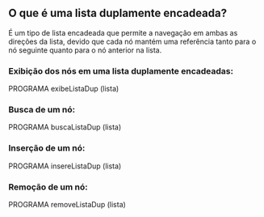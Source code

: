 ## O que é uma lista duplamente encadeada?
É um tipo de lista encadeada que permite a navegação em ambas as direções da lista, devido que cada nó mantém uma referência tanto para o nó seguinte quanto para o nó anterior na lista.

### Exibição dos nós em uma lista duplamente encadeadas:
PROGRAMA exibeListaDup (lista)
### Busca de um nó:
PROGRAMA buscaListaDup (lista)
### Inserção de um nó:
PROGRAMA insereListaDup (lista)
### Remoção de um nó:
PROGRAMA removeListaDup (lista)